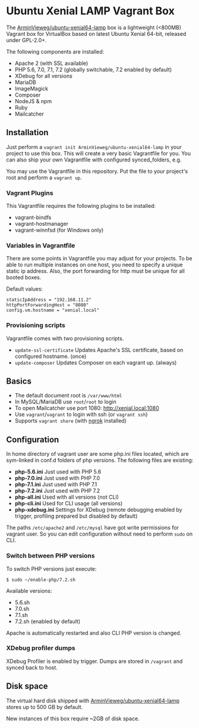 # Ubuntu Xenial LAMP Vagrant Box

The [ArminVieweg/ubuntu-xenial64-lamp](https://app.vagrantup.com/ArminVieweg/boxes/ubuntu-xenial64-lamp) box is a 
lightweight (<800MB) Vagrant box for VirtualBox based on latest Ubuntu Xenial 64-bit, released under GPL-2.0+. 

The following components are installed:

* Apache 2 (with SSL available)
* PHP 5.6, 7.0, 7.1, 7.2 (globally switchable, 7.2 enabled by default)
* XDebug for all versions
* MariaDB
* ImageMagick
* Composer
* NodeJS & npm
* Ruby
* Mailcatcher


## Installation

Just perform a `vagrant init ArminVieweg/ubuntu-xenial64-lamp` in your project to use this box.
This will create a very basic Vagrantfile for you. You can also ship your own Vagrantfile with
configured synced_folders, e.g.

You may use the Vagrantfile in this repository. Put the file to your project's root and perform a `vagrant up`.


### Vagrant Plugins

This Vagrantfile requires the following plugins to be installed:

* vagrant-bindfs
* vagrant-hostmanager
* vagrant-winnfsd (for Windows only)


### Variables in Vagrantfile

There are some points in Vagrantfile you may adjust for your projects. To be able to run multiple instances
on one host, you need to specify a unique static ip address. Also, the port forwarding for http must be unique 
for all booted boxes.

Default values:

```
staticIpAddress = "192.168.11.2"
httpPortForwardingHost = "8080"
config.vm.hostname = "xenial.local"
```

### Provisioning scripts

Vagrantfile comes with two provisioning scripts.

* `update-ssl-certificate` Updates Apache's SSL certificate, based on configured hostname. (once)
* `update-composer` Updates Composer on each vagrant up. (always)



## Basics

* The default document root is `/var/www/html`
* In MySQL/MariaDB use `root`/`root` to login
* To open Mailcatcher use port 1080: http://xenial.local:1080
* Use `vagrant`/`vagrant` to login with ssh (or `vagrant ssh`)
* Supports `vagrant share` (with [ngrok](https://ngrok.com/download) installed)


## Configuration

In home directory of vagrant user are some php.ini files located, which are sym-linked in conf.d folders of php versions.
The following files are existing:

* **php-5.6.ini** Just used with PHP 5.6
* **php-7.0.ini** Just used with PHP 7.0
* **php-7.1.ini** Just used with PHP 7.1
* **php-7.2.ini** Just used with PHP 7.2
* **php-all.ini** Used with all versions (not CLI)
* **php-cli.ini** Used for CLI usage (all versions)
* **php-xdebug.ini** Settings for XDebug (remote debugging enabled by trigger, profiling prepared but disabled by default)

The paths `/etc/apache2` and `/etc/mysql` have got write permissions for vagrant user. 
So you can edit configuration without need to perform `sudo` on CLI. 


### Switch between PHP versions

To switch PHP versions just execute:

`$ sudo ~/enable-php/7.2.sh`

Available versions:

* 5.6.sh
* 7.0.sh
* 7.1.sh
* 7.2.sh (enabled by default)

Apache is automatically restarted and also CLI PHP version is changed.


### XDebug profiler dumps

XDebug Profiler is enabled by trigger. Dumps are stored in `/vagrant` and synced back to host.  


## Disk space

The virtual hard disk shipped with [ArminVieweg/ubuntu-xenial64-lamp](https://app.vagrantup.com/ArminVieweg/boxes/ubuntu-xenial64-lamp) 
stores up to 500 GB by default.

New instances of this box require ~2GB of disk space.
